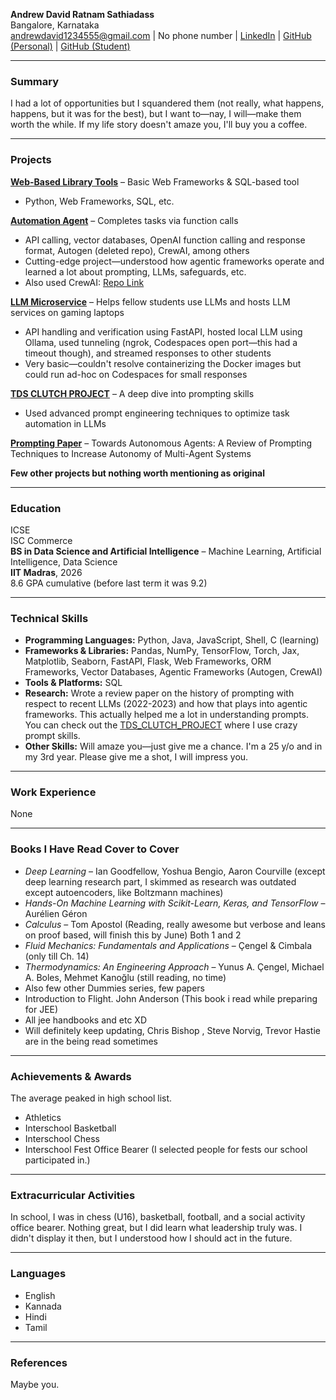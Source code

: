 **Andrew David Ratnam Sathiadass**\
Bangalore, Karnataka\
[andrewdavid1234555@gmail.com](mailto\:andrewdavid1234555@gmail.com) | No phone number | [LinkedIn](https://www.linkedin.com/in/andrew-david-419a82272/) | [GitHub (Personal)](https://github.com/AndrewDavidRatnam) | [GitHub (Student)](https://github.com/ANdIeCOOl)

---

### **Summary**

I had a lot of opportunities but I squandered them (not really, what happens, happens, but it was for the best), but I want to—nay, I will—make them worth the while. If my life story doesn't amaze you, I'll buy you a coffee.

---

### **Projects**

**[Web-Based Library Tools](https://github.com/ANdIeCOOl/AppDev1_Library_Management_System)** – Basic Web Frameworks & SQL-based tool

- Python, Web Frameworks, SQL, etc.

**[Automation Agent](https://github.com/ANdIeCOOl/TDS-Project-1)** – Completes tasks via function calls

- API calling, vector databases, OpenAI function calling and response format, Autogen (deleted repo), CrewAI, among others
- Cutting-edge project—understood how agentic frameworks operate and learned a lot about prompting, LLMs, safeguards, etc.
- Also used CrewAI: [Repo Link](https://github.com/ANdIeCOOl/TDS-Project1-Ollama_FastAPI-)

**[LLM Microservice](https://github.com/AndrewDavidRatnam/PublicOllamaServiceMicroservice)** – Helps fellow students use LLMs and hosts LLM services on gaming laptops

- API handling and verification using FastAPI, hosted local LLM using Ollama, used tunneling (ngrok, Codespaces open port—this had a timeout though), and streamed responses to other students
- Very basic—couldn't resolve containerizing the Docker images but could run ad-hoc on Codespaces for small responses

**[TDS CLUTCH PROJECT](https://github.com/ANdIeCOOl/TDS_CLUTCH_PROJECT_1)** – A deep dive into prompting skills

- Used advanced prompt engineering techniques to optimize task automation in LLMs

**[Prompting Paper](https://github.com/ANdIeCOOl/Paradox_FetchAI/blob/main/Towards%20Autonomous%20Agents_%20A%20Review%20of%20Prompting%20techniques%20to%20increase%20autonomy%20of%20multi-agent%20Systems%20\(2\).pdf)** – Towards Autonomous Agents: A Review of Prompting Techniques to Increase Autonomy of Multi-Agent Systems

**Few other projects but nothing worth mentioning as original**

---

### **Education**

ICSE\
ISC Commerce\
**BS in Data Science and Artificial Intelligence** – Machine Learning, Artificial Intelligence, Data Science\
**IIT Madras**, 2026\
8.6 GPA cumulative (before last term it was 9.2)

---

### **Technical Skills**

- **Programming Languages:** Python, Java, JavaScript, Shell, C (learning)
- **Frameworks & Libraries:** Pandas, NumPy, TensorFlow, Torch, Jax, Matplotlib, Seaborn, FastAPI, Flask, Web Frameworks, ORM Frameworks, Vector Databases, Agentic Frameworks (Autogen, CrewAI)
- **Tools & Platforms:** SQL
- **Research:** Wrote a review paper on the history of prompting with respect to recent LLMs (2022-2023) and how that plays into agentic frameworks. This actually helped me a lot in understanding prompts. You can check out the [TDS\_CLUTCH\_PROJECT](https://github.com/ANdIeCOOl/TDS_CLUTCH_PROJECT_1) where I use crazy prompt skills.
- **Other Skills:** Will amaze you—just give me a chance. I'm a 25 y/o and in my 3rd year. Please give me a shot, I will impress you.

---

### **Work Experience**

None

---

### **Books I Have Read Cover to Cover**

- *Deep Learning* – Ian Goodfellow, Yoshua Bengio, Aaron Courville (except deep learning research part, I skimmed as research was outdated except autoencoders, like Boltzmann machines)
- *Hands-On Machine Learning with Scikit-Learn, Keras, and TensorFlow* – Aurélien Géron
- *Calculus* – Tom Apostol (Reading, really awesome but verbose and leans on proof based, will finish this by June) Both 1 and 2
- *Fluid Mechanics: Fundamentals and Applications* – Çengel & Cimbala (only till Ch. 14)
- *Thermodynamics: An Engineering Approach* – Yunus A. Çengel, Michael A. Boles, Mehmet Kanoğlu (still reading, no time)
- Also few other Dummies series, few papers 
- Introduction to Flight. John Anderson (This book i read while preparing for JEE)
- All jee handbooks and etc XD
- Will definitely keep updating, Chris Bishop , Steve Norvig, Trevor Hastie are in the being read sometimes

---

### **Achievements & Awards**

The average peaked in high school list.

- Athletics
- Interschool Basketball
- Interschool Chess
- Interschool Fest Office Bearer (I selected people for fests our school participated in.)

---

### **Extracurricular Activities**

In school, I was in chess (U16), basketball, football, and a social activity office bearer. Nothing great, but I did learn what leadership truly was. I didn't display it then, but I understood how I should act in the future.

---

### **Languages**

- English
- Kannada
- Hindi
- Tamil

---

### **References**

Maybe you.

